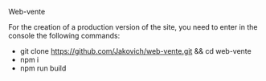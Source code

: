 Web-vente

For the creation of a production version of the site, you need to  enter in the console the following commands:

* git clone https://github.com/Jakovich/web-vente.git && cd web-vente
* npm i
* npm run build
